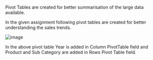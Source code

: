Pivot Tables are created for better summarisation of the large data available. 

In the given assignment following pivot tables are created for better understanding the sales trends. 

![image](https://user-images.githubusercontent.com/18466387/48183538-04612200-e355-11e8-8f35-94a7e26dbf13.png)

In the above pivot table Year is added in Column PivotTable field and Product and Sub Category are added in Rows Pivot Table field.

